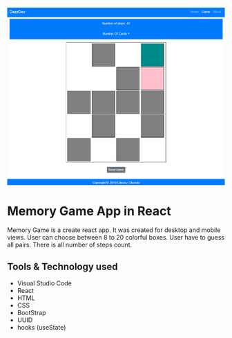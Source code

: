 ![Memory Game](src/img/github-main.png)
# Memory Game App in React

Memory Game is a create react app. It was created for desktop and mobile views. User can choose
between 8 to 20 colorful boxes. User have to guess all pairs. There is all number of steps count.

## Tools & Technology used

- Visual Studio Code
- React
- HTML
- CSS
- BootStrap
- UUID
- hooks (useState)
